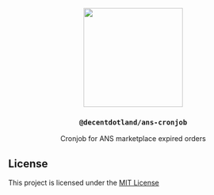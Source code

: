 <p align="center">
  <a href="https://decent.land">
    <img src="https://raw.githubusercontent.com/decentldotland/ark-protocol/main/img/new-logo.png" height="200">
  </a>
  <h3 align="center"><code>@decentdotland/ans-cronjob</code></h3>
  <p align="center">Cronjob for ANS marketplace expired orders</p>
</p>

## License
This project is licensed under the [MIT License](./LICENSE)